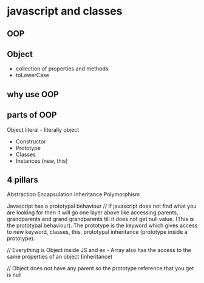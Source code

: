 # javascript and classes

## OOP

## Object
- collection of properties and methods
- toLowerCase 

## why use OOP

## parts of OOP
Object literal - literally object

- Constructor
- Prototype
- Classes
- Instances (new, this)


## 4 pillars 
Abstraction
Encapsulation
Inheritance
Polymorphism


Javascript has a prototypal behaviour 
// If javascript does not find what you are looking for then it will go one layer above like accessing parents, grandparents and grand grandparents till it does not get null value. (This is the prototypal behaviour). The prototype is the keyword which gives access to new keyword, classes, this, prototypal inheritance (prototype inside a prototype).

// Everything is Object inside JS and ex - Array also has the access to the same properties of an object (inheritance) 

// Object does not have any parent so the prototype reference that you get is null

